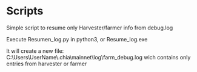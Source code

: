 # Scripts

Simple script to resume only Harvester/farmer info from debug.log



Execute Resumen_log.py in python3, or Resume_log.exe

It will create a new file: C:\Users\UserName\\.chia\mainnet\log\farm_debug.log wich contains only entries from harvester or farmer
